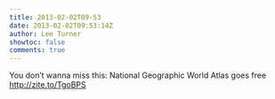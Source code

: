 ```yaml
---
title: 2013-02-02T09-53
date: 2013-02-02T09:53:14Z
author: Lee Turner
showtoc: false
comments: true
---
```


You don’t wanna miss this: National Geographic World Atlas goes free http://zite.to/TgoBPS

